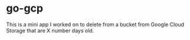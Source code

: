 # go-gcp

This is a mini app I worked on to delete from a bucket from Google Cloud Storage that are X number days old.
